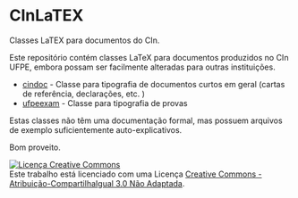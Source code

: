 # CInLaTEX

Classes LaTEX para documentos do CIn.

Este repositório contém classes LaTeX para documentos produzidos no CIn UFPE, embora possam ser facilmente alteradas para outras instituições.

* [cindoc](cindoc/) - Classe para tipografia de documentos curtos em geral (cartas de referência, declarações, etc. )
* [ufpeexam](ufpeexam/) - Classe para tipografia de provas

Estas classes não têm uma documentação formal, mas possuem arquivos de exemplo suficientemente
auto-explicativos.

Bom proveito.


<a rel="license" href="http://creativecommons.org/licenses/by-sa/3.0/"><img alt="Licença Creative Commons" style="border-width:0" src="https://i.creativecommons.org/l/by-sa/3.0/88x31.png" /></a><br />Este trabalho está licenciado com uma Licença <a rel="license" href="http://creativecommons.org/licenses/by-sa/3.0/">Creative Commons - Atribuição-CompartilhaIgual 3.0 Não Adaptada</a>.
